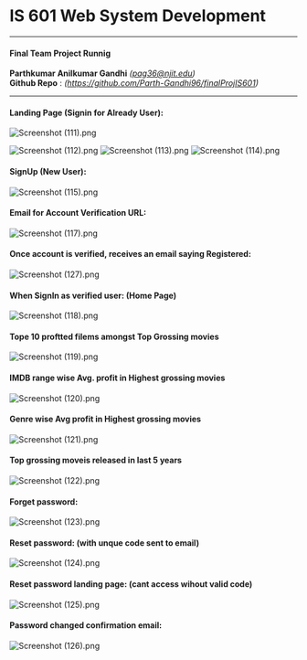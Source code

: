 # IS 601 Web System Development
***
#### Final Team Project Runnig 
**Parthkumar Anilkumar Gandhi** *(pag36@njit.edu)*<br>
**Github Repo** : *(https://github.com/Parth-Gandhi96/finalProjIS601)*<br>
****


#### Landing Page (Signin for Already User):
![Screenshot (111).png](https://www.dropbox.com/s/ht4ojpbpmnzlgsq/Screenshot%20%28111%29.png?dl=0&raw=1)

![Screenshot (112).png](https://www.dropbox.com/s/gt76tfd2a4kkbh7/Screenshot%20%28112%29.png?dl=0&raw=1)
![Screenshot (113).png](https://www.dropbox.com/s/zbu45js6v7kr0z8/Screenshot%20%28113%29.png?dl=0&raw=1)
![Screenshot (114).png](https://www.dropbox.com/s/sfs668wweebkw7n/Screenshot%20%28114%29.png?dl=0&raw=1)
#### SignUp (New User):
![Screenshot (115).png](https://www.dropbox.com/s/45kc9cvzre3qooe/Screenshot%20%28115%29.png?dl=0&raw=1)

#### Email for Account Verification URL:
![Screenshot (117).png](https://www.dropbox.com/s/yrvkgxvwcarut9r/Screenshot%20%28117%29.png?dl=0&raw=1)


#### Once account is verified, receives an email saying Registered:
![Screenshot (127).png](https://www.dropbox.com/s/sh5rkf766gkmshs/Screenshot%20%28127%29.png?dl=0&raw=1)

#### When SignIn as verified user: (Home Page)
![Screenshot (118).png](https://www.dropbox.com/s/32z90yj968ulwfi/Screenshot%20%28118%29.png?dl=0&raw=1)

#### Tope 10 proftted filems amongst Top Grossing movies
![Screenshot (119).png](https://www.dropbox.com/s/kih55dd3lt996ez/Screenshot%20%28119%29.png?dl=0&raw=1)

#### IMDB range wise Avg. profit in Highest grossing movies
![Screenshot (120).png](https://www.dropbox.com/s/xn0xxapew51p3ix/Screenshot%20%28120%29.png?dl=0&raw=1)

#### Genre wise Avg profit in Highest grossing movies
![Screenshot (121).png](https://www.dropbox.com/s/tmtsqlao9yvbtnz/Screenshot%20%28121%29.png?dl=0&raw=1)

#### Top grossing moveis released in last 5 years
![Screenshot (122).png](https://www.dropbox.com/s/uewt96q401o88mq/Screenshot%20%28122%29.png?dl=0&raw=1)

#### Forget password:
![Screenshot (123).png](https://www.dropbox.com/s/l5fxupuurw7g6h8/Screenshot%20%28123%29.png?dl=0&raw=1)

#### Reset password: (with unque code sent to email)
![Screenshot (124).png](https://www.dropbox.com/s/2whb9xnkaen7gcz/Screenshot%20%28124%29.png?dl=0&raw=1)

#### Reset password landing page: (cant access wihout valid code)
![Screenshot (125).png](https://www.dropbox.com/s/0tbw2pj5zft44uq/Screenshot%20%28125%29.png?dl=0&raw=1)

#### Password changed confirmation email:
![Screenshot (126).png](https://www.dropbox.com/s/7sygqnr65mymust/Screenshot%20%28126%29.png?dl=0&raw=1)